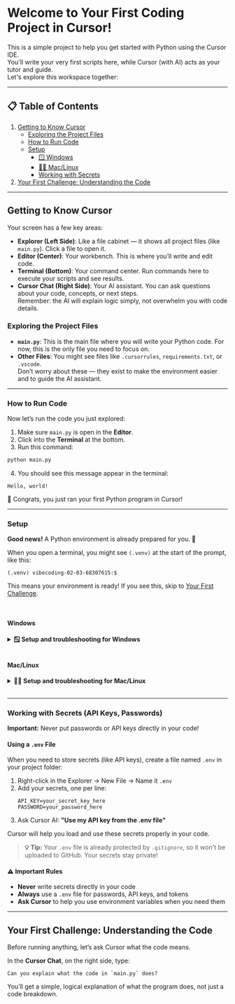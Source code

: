 # Welcome to Your First Coding Project in Cursor!

This is a simple project to help you get started with Python using the Cursor IDE.  
You'll write your very first scripts here, while Cursor (with AI) acts as your tutor and guide.  
Let's explore this workspace together:

---

## 📋 Table of Contents

1. [Getting to Know Cursor](#getting-to-know-cursor)
   - [Exploring the Project Files](#exploring-the-project-files)
   - [How to Run Code](#how-to-run-code)
   - [Setup](#setup)
     - [🪟 Windows](#windows)
     - [🍎🐧 Mac/Linux](#maclinux)
     - [Working with Secrets](#working-with-secrets-api-keys-passwords)
2. [Your First Challenge: Understanding the Code](#your-first-challenge-understanding-the-code)



---

## Getting to Know Cursor

Your screen has a few key areas:

* **Explorer (Left Side)**: Like a file cabinet — it shows all project files (like `main.py`). Click a file to open it.
* **Editor (Center)**: Your workbench. This is where you’ll write and edit code.
* **Terminal (Bottom)**: Your command center. Run commands here to execute your scripts and see results.
* **Cursor Chat (Right Side)**: Your AI assistant. You can ask questions about your code, concepts, or next steps.  
  Remember: the AI will explain logic simply, not overwhelm you with code details.


### Exploring the Project Files

* **`main.py`**: This is the main file where you will write your Python code. For now, this is the only file you need to focus on.
* **Other Files**: You might see files like `.cursorrules`, `requirements.txt`, or `.vscode`.  
  Don’t worry about these — they exist to make the environment easier and to guide the AI assistant.


--- 

### How to Run Code

Now let’s run the code you just explored:

1. Make sure `main.py` is open in the **Editor**.
2. Click into the **Terminal** at the bottom.
3. Run this command:

```bash
python main.py
```

4. You should see this message appear in the terminal:

```
Hello, world!
```

🎉 Congrats, you just ran your first Python program in Cursor!


---

### Setup

**Good news!** A Python environment is already prepared for you. 🎉  

When you open a terminal, you might see `(.venv)` at the start of the prompt, like this:
```
(.venv) vibecoding-02-03-68307615:$
```

This means your environment is ready! If you see this, skip to [Your First Challenge](#your-first-challenge-understanding-the-code).

<br>

#### Windows

<a id="-setup-for-windows"></a>
<details>
  <summary><strong>🪟 Setup and troubleshooting for Windows</strong></summary>

**If you don't see a `.venv` folder**, follow these steps:

##### Step 1: Allow Scripts to Run

Open PowerShell and run this command once:

```powershell
Set-ExecutionPolicy -ExecutionPolicy RemoteSigned -Scope CurrentUser
```

Then close and reopen VSCode/Cursor.

##### Step 2: Run Setup

Choose one method:

**Option A: Inside VSCode/Cursor** (Recommended)
1. Open a new terminal in VSCode/Cursor
2. Type: `setup-venv`
3. Press Enter and wait for the success message

**Option B: Double-Click Setup**
- Find `setup.bat` in the Explorer and double-click it

##### Step 3: Verify It Worked

Close your terminal and open a new one. You should see `(.venv)` at the start of your prompt. Success! 🎉

---

#### Troubleshooting

**Problem: "Script is disabled" error**
- You skipped Step 1! Run the ExecutionPolicy command above, then restart VSCode.

**Problem: "Python is not recognized"**

Python is not installed. Let's install it:

**Method 1: Using winget (Recommended)**
1. Open PowerShell and run:
   ```powershell
   winget install Python.Python.3.12
   ```
2. Restart your computer and try setup again

**Method 2: Manual Download**
1. Go to https://www.python.org/downloads/
2. Download and run the installer
3. **Important:** Check the box "Add Python to PATH" during installation
4. Restart your computer and try setup again

**Problem: Virtual environment not activating**
- Type `activate` in the terminal to activate it manually

**Still stuck?** Ask your instructor for help! Show them:
- The exact error message
- A screenshot if possible

</details>

<br>

<a id="-setup-for-maclinux"></a>

#### Mac/Linux

<details>
  <summary><strong>🍎🐧 Setup and troubleshooting for Mac/Linux</strong></summary>

**If you don't see a `.venv` folder**, follow these steps:

##### Step 1: Run Setup

Choose one method:

**Option A: Inside VSCode/Cursor** (Recommended)
1. Open a new terminal in VSCode/Cursor
2. Type: `setup-venv`
3. Press Enter and wait for the success message

**Option B: Run Script in Terminal**
- Open Terminal in this folder and run: `bash setup.sh`

##### Step 2: Verify It Worked

Close your terminal and open a new one. You should see `(.venv)` at the start of your prompt. Success! 🎉

---

##### Troubleshooting

**Problem: "Python3 is not installed"**

**Mac:**
1. First, install Homebrew (a package manager) if you don't have it:
   ```bash
   /bin/bash -c "$(curl -fsSL https://raw.githubusercontent.com/Homebrew/install/HEAD/install.sh)"
   ```
2. Then install Python:
   ```bash
   brew install python3
   ```
3. Or download manually from: https://www.python.org/downloads/

**Linux:**
```bash
sudo apt install python3 python3-venv
```

**Problem: Virtual environment not activating**
- Type `activate` in the terminal to activate it manually

**Problem: "Permission denied" when running setup.sh**
- Run: `chmod +x setup.sh` then try again

**Still stuck?** Ask your instructor for help! Show them:
- The exact error message
- A screenshot if possible

</details>

<br>

---



### Working with Secrets (API Keys, Passwords)

**Important:** Never put passwords or API keys directly in your code!

#### Using a `.env` File

When you need to store secrets (like API keys), create a file named `.env` in your project folder:

1. Right-click in the Explorer → New File → Name it `.env`
2. Add your secrets, one per line:
   ```
   API_KEY=your_secret_key_here
   PASSWORD=your_password_here
   ```
3. Ask Cursor AI: **"Use my API key from the .env file"**

Cursor will help you load and use these secrets properly in your code.

> **💡 Tip:** Your `.env` file is already protected by `.gitignore`, so it won't be uploaded to GitHub. Your secrets stay private!

#### ⚠️ Important Rules

- **Never** write secrets directly in your code
- **Always** use a `.env` file for passwords, API keys, and tokens
- **Ask Cursor** to help you use environment variables when you need them


---

## Your First Challenge: Understanding the Code

Before running anything, let’s ask Cursor what the code means.

In the **Cursor Chat**, on the right side, type:

```text
Can you explain what the code in `main.py` does?
```

You’ll get a simple, logical explanation of what the program does, not just a code breakdown.

